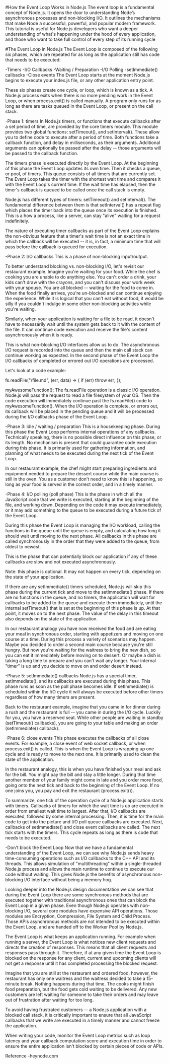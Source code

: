#How the Event Loop Works in Node.js
The event loop is a fundamental concept of Node.js. It opens the door to understanding Node’s asynchronous processes and non-blocking I/O. It outlines the mechanisms that make Node a successful, powerful, and popular modern framework. This tutorial is useful for Node.js developers who want a deeper understanding of what's happening under the hood of every application, and those who want to take full control of every step of its running cycle

#The Event Loop in Node.js
The Event Loop is composed of the following six phases, which are repeated for as long as the application still has code that needs to be executed:

-Timers
-I/O Callbacks
-Waiting / Preparation
-I/O Polling
-setImmediate() callbacks
-Close events
The Event Loop starts at the moment Node.js begins to execute your index.js file, or any other application entry point.

These six phases create one cycle, or loop, which is known as a tick. A Node.js process exits when there is no more pending work in the Event Loop, or when process.exit() is called manually. A program only runs for as long as there are tasks queued in the Event Loop, or present on the call stack.

-Phase 1: timers
In Node.js timers, or functions that execute callbacks after a set period of time, are provided by the core timers module. This module provides two global functions: setTimeout(), and setInterval(). These allow you to define code to execute after a period of time.
Both functions take a callback function, and delay in milliseconds, as their arguments. Additional arguments can optionally be passed after the delay -- those arguments will be passed to the callback function.

The timers phase is executed directly by the Event Loop. At the beginning of this phase the Event Loop updates its own time. Then it checks a queue, or pool, of timers. This queue consists of all timers that are currently set. The Event Loop takes the timer with the shortest wait time and compares it with the Event Loop's current time. If the wait time has elapsed, then the timer's callback is queued to be called once the call stack is empty.

Node.js has different types of timers: setTimeout() and setInterval(). The fundamental difference between them is that setInterval() has a repeat flag which places the timer back into the queue once its execution is finished. This is a how a process, like a server, can stay "alive" waiting for a request indefinitely.

The nature of executing timer callbacks as part of the Event Loop explains the non-obvious feature that a timer's wait time is not an exact time in which the callback will be executed -- it is, in fact, a minimum time that will pass before the callback is queued for execution.

-Phase 2: I/O callbacks
This is a phase of non-blocking input/output.

To better understand blocking vs. non-blocking I/O, let's revisit our restaurant example. Imagine you're waiting for your food. While the chef is cooking you are unable to do anything else. You can't order a drink, your kids can't draw with the crayons, and you can't discuss your work week with your spouse. You are all blocked -- waiting for the food to come in. When the food finally arrives, you're un-blocked and can continue enjoying the experience. While it is logical that you can't eat without food, it would be silly if you couldn't indulge in some other non-blocking activities while you're waiting.

Similarly, when your application is waiting for a file to be read, it doesn't have to necessarily wait until the system gets back to it with the content of the file. It can continue code execution and receive the file's content asynchronously when it is ready.

This is what non-blocking I/O interfaces allow us to do. The asynchronous I/O request is recorded into the queue and then the main call stack can continue working as expected. In the second phase of the Event Loop the I/O callbacks of completed or errored out I/O operations are processed.

Let's look at a code example:

fs.readFile("/file.md", (err, data) => {
  if (err) throw err;
});

myAwesomeFunction();
The fs.readFile operation is a classic I/O operation. Node.js will pass the request to read a file filesystem of your OS. Then the code execution will immediately continue past the fs.readFile() code to myAwesomeFunction(). When the I/O operation is complete, or errors out, its callback will be placed in the pending queue and it will be processed during the I/O callbacks phase of the Event Loop.

-Phase 3: idle / waiting / preparation
This is a housekeeping phase. During this phase the Event Loop performs internal operations of any callbacks. Technically speaking, there is no possible direct influence on this phase, or its length. No mechanism is present that could guarantee code execution during this phase. It is primarily used for gathering information, and planning of what needs to be executed during the next tick of the Event Loop.

In our restaurant example, the chef might start preparing ingredients and equipment needed to prepare the dessert course while the main course is still in the oven. You as a customer don't need to know this is happening, so long as your food is served in the correct order, and in a timely manner.

-Phase 4: I/O polling (poll phase)
This is the phase in which all the JavaScript code that we write is executed, starting at the beginning of the file, and working down. Depending on the code it may execute immediately, or it may add something to the queue to be executed during a future tick of the Event Loop.

During this phase the Event Loop is managing the I/O workload, calling the functions in the queue until the queue is empty, and calculating how long it should wait until moving to the next phase. All callbacks in this phase are called synchronously in the order that they were added to the queue, from oldest to newest.

This is the phase that can potentially block our application if any of these callbacks are slow and not executed asynchronously.

Note: this phase is optional. It may not happen on every tick, depending on the state of your application.

If there are any setImmediate() timers scheduled, Node.js will skip this phase during the current tick and move to the setImmediate() phase. If there are no functions in the queue, and no timers, the application will wait for callbacks to be added to the queue and execute them immediately, until the internal setTimeout() that is set at the beginning of this phase is up. At that point, it moves on to the next phase. The value of the delay in this timeout also depends on the state of the application.

In our restaurant analogy you have now received the food and are eating your meal in synchronous order, starting with appetizers and moving on one course at a time. During this process a variety of scenarios may happen. Maybe you decided to order a second main course because you're still hungry. But now you're waiting for the waitress to bring the new dish, so you can eat it immediately before moving on to dessert. Or maybe a dish is taking a long time to prepare and you can't wait any longer. Your internal "timer" is up and you decide to move on and order desert instead.

-Phase 5: setImmediate() callbacks
Node.js has a special timer, setImmediate(), and its callbacks are executed during this phase. This phase runs as soon as the poll phase becomes idle. If setImmediate() is scheduled within the I/O cycle it will always be executed before other timers regardless of how many timers are present.

Back to the restaurant example, imagine that you came in for dinner during a rush and the restaurant is full -- you came in during the I/O cycle. Luckily for you, you have a reserved seat. While other people are waiting in standby (setTimeout() callbacks), you are going to your table and making an order (setImmediate() callback).

-Phase 6: close events
This phase executes the callbacks of all close events. For example, a close event of web socket callback, or when process.exit() is called. This is when the Event Loop is wrapping up one cycle and is ready to move to the next one. It is primarily used to clean the state of the application.

In the restaurant analogy, this is when you have finished your meal and ask for the bill. You might pay the bill and stay a little longer. During that time another member of your family might come in late and you order more food, going onto the next tick and back to the beginning of the Event Loop. If no one joins you, you pay and exit the restaurant (process.exit()).

To summarize, one tick of the operation cycle of a Node.js application starts with timers. Callbacks of timers for which the wait time is up are executed in order from smallest wait time to largest. After that, I/O callbacks are executed, followed by some internal processing. Then, it is time for the main code to get into the picture and I/O poll queue callbacks are executed. Next, callbacks of setImmediate() and close event callbacks are called. The next tick starts with the timers. This cycle repeats as long as there is code that needs to be executed.

-Don't block the Event Loop
Now that we have a fundamental understanding of the Event Loop, we can see why Node.js sends heavy time-consuming operations such as I/O callbacks to the C++ API and its threads. This allows simulation of "multithreading" within a single-threaded Node.js process and allows the main runtime to continue to execute our code without waiting. This gives Node.js the benefits of asynchronous non-blocking I/O interface without being a memory hog.

Looking deeper into the Node.js design documentation we can see that during the Event Loop there are some synchronous methods that are executed together with traditional asynchronous ones that can block the Event Loop in a given phase. Even though Node.js operates with non-blocking I/O, several core modules have expensive API operations. Those modules are Encryption, Compression, File System and Child Process. Those APIs asynchronous methods are not intended to be executed within the Event Loop, and are handed off to the Worker Pool by Node.js.

The Event Loop is what keeps an application running. For example when running a server, the Event Loop is what notices new client requests and directs the creation of responses. This means that all client requests and responses pass through it. Therefore, if at any given time the Event Loop is blocked on the response for any client, current and upcoming clients will not get a response until it has completed processing the blocked request.

Imagine that you are still at the restaurant and ordered food, however, the restaurant has only one waitress and the waitress decided to take a 15-minute break. Nothing happens during that time. The cooks might finish food preparation, but the food gets cold waiting to be delivered. Any new customers are left waiting for someone to take their orders and may leave out of frustration after waiting for too long.

To avoid having frustrated customers -- a Node.js application with a blocked call stack, it is critically important to ensure that all JavaScript callbacks that we write are executed in a timely manner and cannot freeze the application.

When writing your code, monitor the Event Loop metrics such as loop latency and your callback computation score and execution time in order to ensure the entire application isn't blocked by certain pieces of code or APIs.


Reference -heynode.com